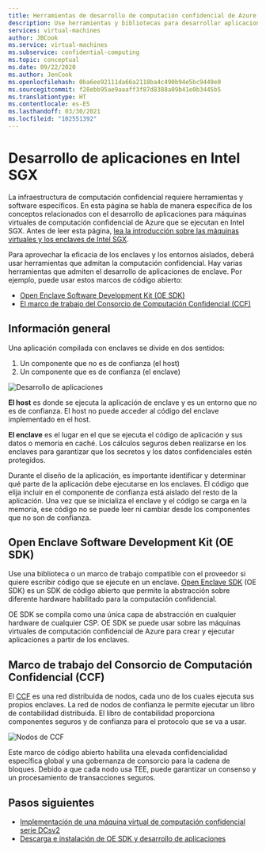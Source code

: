 ```yaml
---
title: Herramientas de desarrollo de computación confidencial de Azure
description: Use herramientas y bibliotecas para desarrollar aplicaciones para computación confidencial
services: virtual-machines
author: JBCook
ms.service: virtual-machines
ms.subservice: confidential-computing
ms.topic: conceptual
ms.date: 09/22/2020
ms.author: JenCook
ms.openlocfilehash: 0ba6ee92111da66a2118ba4c490b94e5bc9449e0
ms.sourcegitcommit: f28ebb95ae9aaaff3f87d8388a09b41e0b3445b5
ms.translationtype: HT
ms.contentlocale: es-ES
ms.lasthandoff: 03/30/2021
ms.locfileid: "102551392"
---
```

# <a name="application-development-on-intel-sgx"></a>Desarrollo de aplicaciones en Intel SGX 


La infraestructura de computación confidencial requiere herramientas y software específicos. En esta página se habla de manera específica de los conceptos relacionados con el desarrollo de aplicaciones para máquinas virtuales de computación confidencial de Azure que se ejecutan en Intel SGX. Antes de leer esta página, [lea la introducción sobre las máquinas virtuales y los enclaves de Intel SGX](confidential-computing-enclaves.md). 

Para aprovechar la eficacia de los enclaves y los entornos aislados, deberá usar herramientas que admitan la computación confidencial. Hay varias herramientas que admiten el desarrollo de aplicaciones de enclave. Por ejemplo, puede usar estos marcos de código abierto: 

- [Open Enclave Software Development Kit (OE SDK)](#oe-sdk)
- [El marco de trabajo del Consorcio de Computación Confidencial (CCF)](#ccf)

## <a name="overview"></a>Información general

Una aplicación compilada con enclaves se divide en dos sentidos:

1. Un componente que no es de confianza (el host)
1. Un componente que es de confianza (el enclave)


![Desarrollo de aplicaciones](media/application-development/oe-sdk.png)


**El host** es donde se ejecuta la aplicación de enclave y es un entorno que no es de confianza. El host no puede acceder al código del enclave implementado en el host. 

**El enclave** es el lugar en el que se ejecuta el código de aplicación y sus datos o memoria en caché. Los cálculos seguros deben realizarse en los enclaves para garantizar que los secretos y los datos confidenciales estén protegidos. 


Durante el diseño de la aplicación, es importante identificar y determinar qué parte de la aplicación debe ejecutarse en los enclaves. El código que elija incluir en el componente de confianza está aislado del resto de la aplicación. Una vez que se inicializa el enclave y el código se carga en la memoria, ese código no se puede leer ni cambiar desde los componentes que no son de confianza. 

## <a name="open-enclave-software-development-kit-oe-sdk"></a>Open Enclave Software Development Kit (OE SDK) <a id="oe-sdk"></a>

Use una biblioteca o un marco de trabajo compatible con el proveedor si quiere escribir código que se ejecute en un enclave. [Open Enclave SDK](https://github.com/openenclave/openenclave) (OE SDK) es un SDK de código abierto que permite la abstracción sobre diferente hardware habilitado para la computación confidencial. 

OE SDK se compila como una única capa de abstracción en cualquier hardware de cualquier CSP. OE SDK se puede usar sobre las máquinas virtuales de computación confidencial de Azure para crear y ejecutar aplicaciones a partir de los enclaves.

## <a name="confidential-consortium-framework-ccf"></a>Marco de trabajo del Consorcio de Computación Confidencial (CCF) <a id="ccf"></a>

El [CCF](https://github.com/Microsoft/CCF) es una red distribuida de nodos, cada uno de los cuales ejecuta sus propios enclaves. La red de nodos de confianza le permite ejecutar un libro de contabilidad distribuida. El libro de contabilidad proporciona componentes seguros y de confianza para el protocolo que se va a usar. 

![Nodos de CCF](media/application-development/ccf.png)

Este marco de código abierto habilita una elevada confidencialidad específica global y una gobernanza de consorcio para la cadena de bloques. Debido a que cada nodo usa TEE, puede garantizar un consenso y un procesamiento de transacciones seguros.


## <a name="next-steps"></a>Pasos siguientes 
- [Implementación de una máquina virtual de computación confidencial serie DCsv2](quick-create-portal.md)
- [Descarga e instalación de OE SDK y desarrollo de aplicaciones](https://github.com/openenclave/openenclave)